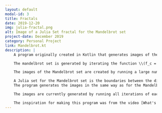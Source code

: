 ```yaml
---
layout: default
modal-id: 3
title: Fractals
date: 2019-12-20
img: julia-fractal.png
alt: Image of a Julia Set fractal for the Mandelbrot set
project-date: December 2019
category: Personal Project
link: Mandelbrot.kt
description: |
    A program originally created in Kotlin that generates images of the Mandelbrot set and Julia sets for the mandelbrot set. 

    The mandelbrot set is generated by iterating the function \\(f_c = z^2 + c\\) on itself starting from \\(z=0\\) and plotting the results created with different values of \\(c\\) in the complex plane. If the value of the function from \\(c\\) does not diverge to infinity (stays finite) after an infinite number of iterations, then \\(c\\) is in the mandelbrot set.

    The images of the Mandelbrot set are created by running a large number (\\(10000\\)) of iterations for each pixel. If the value's magnitude is less than \\(2\\) for the entire \\(10000\\) iterations, then the pixel is colored black and considered in the Mandelbrot set. If the value has a greater magnitude than \\(2\\) after any iteration, then it is guarenteed to eventually diverge to infinity. The pixels that diverge are colored based on how many iterations it takes to know that it diverges. To make the program run faster, big cardioid and the three main bulbs in the Mandelbrot set are skipped and the values for \\(c = a + bi\\) are mirrored to \\(a - bi\\).

    A Julia set for the Mandelbrot set is the boundaries between the diverging and non-diverging regions when the function \\(f_c = z^2 + c\\) is iterated with a fixed \\(c\\) and changing \\(z\\).
    The program generates the images in the same way as for the Mandelbrot set except the values for the pixels are mirrored differently and no values are skipped.

    The images are currently generated by running all iterations of each pixel before moving on to the next pixel. This means it takes a significant amount of time for an image to show up when running the program with a large number of iterations. It would probably be better to run one iteration for every pixel in the image before running the next iteration so an image appears almost immediately and is refined over time.

    The inspiration for making this program was from the video [What's so special about the Mandelbrot Set? - Numberphile](https://www.youtube.com/watch?v=FFftmWSzgmk).
---
```

